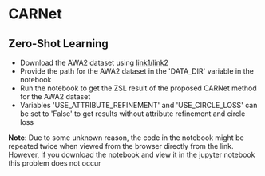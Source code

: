 # CARNet
## Zero-Shot Learning
- Download the AWA2 dataset using [link1](https://ucd87450812424dd5f5310084846.dl.dropboxusercontent.com/zip_download_get/BPxEKZxCv9OoR_JMA5jDhKlGlOLf6nXklQwUj2Fe6N45oaETF5UWcbWc_wkabae6xEtlJ6JIqfsF39A34c5w_qdIB4eeEMoX0b1IWKrDsHhi-Q?_download_id=9877838024212446752499356269108523061931480590683578519375119005&_notify_domain=www.dropbox.com)/[link2](https://www.dropbox.com/scl/fo/2a0lr4jjagfeok2cixsrv/h?dl=0&rlkey=0xn642sr9jsraacfnta1ti44d)
- Provide the path for the AWA2 dataset in the 'DATA_DIR' variable in the notebook 
- Run the notebook to get the ZSL result of the proposed CARNet method for the AWA2 dataset 
- Variables 'USE_ATTRIBUTE_REFINEMENT' and 'USE_CIRCLE_LOSS' can be set to 'False' to get results without attribute refinement and circle loss 

**Note**: Due to some unknown reason, the code in the notebook might be repeated twice when viewed from the browser directly from the link. However, if you download the notebook and view it in the jupyter notebook this problem does not occur 
